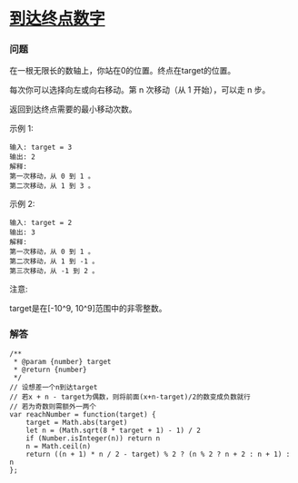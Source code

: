 # [到达终点数字](https://leetcode-cn.com/problems/reach-a-number)

### 问题

在一根无限长的数轴上，你站在0的位置。终点在target的位置。

每次你可以选择向左或向右移动。第 n 次移动（从 1 开始），可以走 n 步。

返回到达终点需要的最小移动次数。

示例 1:

```
输入: target = 3
输出: 2
解释:
第一次移动，从 0 到 1 。
第二次移动，从 1 到 3 。
```
示例 2:

```
输入: target = 2
输出: 3
解释:
第一次移动，从 0 到 1 。
第二次移动，从 1 到 -1 。
第三次移动，从 -1 到 2 。
```
注意:

target是在[-10^9, 10^9]范围中的非零整数。

### 解答

```
/**
 * @param {number} target
 * @return {number}
 */
// 设想差一个n到达target
// 若x + n - target为偶数，则将前面(x+n-target)/2的数变成负数就行
// 若为奇数则需额外一两个
var reachNumber = function(target) {
    target = Math.abs(target)
    let n = (Math.sqrt(8 * target + 1) - 1) / 2
    if (Number.isInteger(n)) return n
    n = Math.ceil(n)
    return ((n + 1) * n / 2 - target) % 2 ? (n % 2 ? n + 2 : n + 1) : n
};
```
